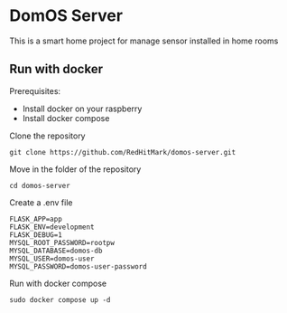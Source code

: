 # DomOS Server
This is a smart home project for manage sensor installed in home rooms

## Run with docker

Prerequisites:
* Install docker on your raspberry
* Install docker compose

Clone the repository
```
git clone https://github.com/RedHitMark/domos-server.git
```
Move in the folder of the repository
```
cd domos-server
```
Create a .env file 
```
FLASK_APP=app
FLASK_ENV=development
FLASK_DEBUG=1
MYSQL_ROOT_PASSWORD=rootpw
MYSQL_DATABASE=domos-db
MYSQL_USER=domos-user
MYSQL_PASSWORD=domos-user-password
```
Run with docker compose
```
sudo docker compose up -d
```